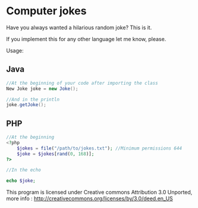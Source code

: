 Computer jokes
=================

Have you always wanted a hilarious random joke? This is it.

If you implement this for any other language let me know, please.

Usage:

Java
---------------------------------
```java
//At the beginning of your code after importing the class
New Joke joke = new Joke(); 

//And in the println
joke.getJoke();
```

PHP
---------------------------------
```php
//At the beginning
<?php
    $jokes = file("/path/to/jokes.txt"); //Minimum permissions 644
    $joke = $jokes[rand(0, 168)];
?>

//In the echo

echo $joke;
```

This program is licensed under Creative commons Attribution 3.0 Unported, more info : http://creativecommons.org/licenses/by/3.0/deed.en_US

